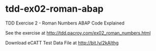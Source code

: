 # tdd-ex02-roman-abap
TDD Exercise 2 - Roman Numbers ABAP Code Explained

See the exercise at http://tdd.pacroy.com/ex02_roman_numbers.html

Download eCATT Test Data File at http://bit.ly/2kAIthg
